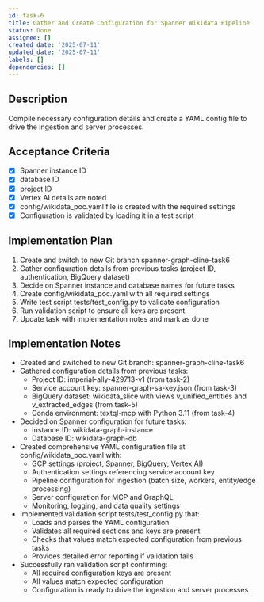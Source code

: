 ```yaml
---
id: task-6
title: Gather and Create Configuration for Spanner Wikidata Pipeline
status: Done
assignee: []
created_date: '2025-07-11'
updated_date: '2025-07-11'
labels: []
dependencies: []
---
```


## Description

Compile necessary configuration details and create a YAML config file to drive the ingestion and server processes.

## Acceptance Criteria

- [x] Spanner instance ID
- [x] database ID
- [x] project ID
- [x] Vertex AI details are noted
- [x] config/wikidata_poc.yaml file is created with the required settings
- [x] Configuration is validated by loading it in a test script

## Implementation Plan

1. Create and switch to new Git branch spanner-graph-cline-task6
2. Gather configuration details from previous tasks (project ID, authentication, BigQuery dataset)
3. Decide on Spanner instance and database names for future tasks
4. Create config/wikidata_poc.yaml with all required settings
5. Write test script tests/test_config.py to validate configuration
6. Run validation script to ensure all keys are present
7. Update task with implementation notes and mark as done

## Implementation Notes

- Created and switched to new Git branch: spanner-graph-cline-task6
- Gathered configuration details from previous tasks:
  - Project ID: imperial-ally-429713-v1 (from task-2)
  - Service account key: spanner-graph-sa-key.json (from task-3)
  - BigQuery dataset: wikidata_slice with views v_unified_entities and v_extracted_edges (from task-5)
  - Conda environment: textql-mcp with Python 3.11 (from task-4)
- Decided on Spanner configuration for future tasks:
  - Instance ID: wikidata-graph-instance
  - Database ID: wikidata-graph-db
- Created comprehensive YAML configuration file at config/wikidata_poc.yaml with:
  - GCP settings (project, Spanner, BigQuery, Vertex AI)
  - Authentication settings referencing service account key
  - Pipeline configuration for ingestion (batch size, workers, entity/edge processing)
  - Server configuration for MCP and GraphQL
  - Monitoring, logging, and data quality settings
- Implemented validation script tests/test_config.py that:
  - Loads and parses the YAML configuration
  - Validates all required sections and keys are present
  - Checks that values match expected configuration from previous tasks
  - Provides detailed error reporting if validation fails
- Successfully ran validation script confirming:
  - All required configuration keys are present
  - All values match expected configuration
  - Configuration is ready to drive the ingestion and server processes
